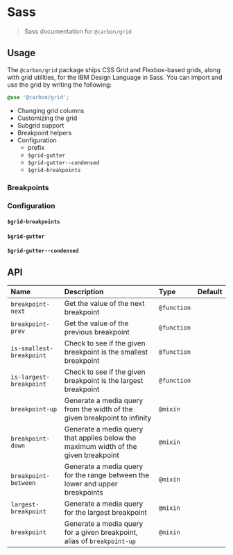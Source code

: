 # Sass

> Sass documentation for `@carbon/grid`

## Usage

The `@carbon/grid` package ships CSS Grid and Flexbox-based grids, along with
grid utilities, for the IBM Design Language in Sass. You can import and use the
grid by writing the following:

```scss
@use '@carbon/grid';
```

- Changing grid columns
- Customizing the grid
- Subgrid support
- Breakpoint helpers
- Configuration
  - prefix
  - `$grid-gutter`
  - `$grid-gutter--condensed`
  - `$grid-breakpoints`

### Breakpoints

### Configuration

#### `$grid-breakpoints`

#### `$grid-gutter`

#### `$grid-gutter--condensed`

## API

| Name                     | Description                                                                         | Type        | Default |
| :----------------------- | :---------------------------------------------------------------------------------- | :---------- | :------ |
| `breakpoint-next`        | Get the value of the next breakpoint                                                | `@function` |         |
| `breakpoint-prev`        | Get the value of the previous breakpoint                                            | `@function` |         |
| `is-smallest-breakpoint` | Check to see if the given breakpoint is the smallest breakpoint                     | `@function` |         |
| `is-largest-breakpoint`  | Check to see if the given breakpoint is the largest breakpoint                      | `@function` |         |
| `breakpoint-up`          | Generate a media query from the width of the given breakpoint to infinity           | `@mixin`    |         |
| `breakpoint-down`        | Generate a media query that applies below the maximum width of the given breakpoint | `@mixin`    |         |
| `breakpoint-between`     | Generate a media query for the range between the lower and upper breakpoints        | `@mixin`    |         |
| `largest-breakpoint`     | Generate a media query for the largest breakpoint                                   | `@mixin`    |         |
| `breakpoint`             | Generate a media query for a given breakpoint, alias of `breakpoint-up`             | `@mixin`    |         |
